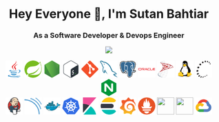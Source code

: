 <h1 align="center">Hey Everyone 👋, I'm Sutan Bahtiar</h1>

<h3 align="center">As a Software Developer & Devops Engineer</h3>

<p align="center">
  <a href="https://id.linkedin.com/in/sutan-bahtiar-97026735">
    <img src="https://img.shields.io/badge/LinkedIn-Sutan%20Bahtiar-blue?logo=linkedin&style=flat-square" />
  </a>
</p>

<p align="center">
  <img src="https://raw.githubusercontent.com/devicons/devicon/master/icons/java/java-original.svg" width="40" height="40"/>
  <img src="https://raw.githubusercontent.com/devicons/devicon/master/icons/spring/spring-original.svg" width="40" height="40"/>
  <img src="https://raw.githubusercontent.com/devicons/devicon/master/icons/nodejs/nodejs-original.svg" width="40" height="40"/>
  <img src="https://raw.githubusercontent.com/devicons/devicon/master/icons/bash/bash-original.svg" width="40" height="40"/>
  <img src="https://raw.githubusercontent.com/devicons/devicon/master/icons/git/git-original.svg" width="40" height="40"/>
  <img src="https://raw.githubusercontent.com/devicons/devicon/master/icons/mysql/mysql-original.svg" width="40" height="40"/>
  <img src="https://raw.githubusercontent.com/devicons/devicon/master/icons/postgresql/postgresql-original.svg" width="40" height="40"/>
  <img src="https://raw.githubusercontent.com/devicons/devicon/master/icons/oracle/oracle-original.svg" width="40" height="40"/>
  <img src="https://raw.githubusercontent.com/devicons/devicon/master/icons/microsoftsqlserver/microsoftsqlserver-original.svg" width="40" height="40"/>
  <img src="https://raw.githubusercontent.com/devicons/devicon/master/icons/linux/linux-original.svg" width="40" height="40"/>
  <img src="https://raw.githubusercontent.com/devicons/devicon/master/icons/ssh/ssh-original.svg" width="40" height="40"/>
  <img src="https://raw.githubusercontent.com/devicons/devicon/master/icons/nginx/nginx-original.svg" width="40" height="40"/>
  <br>
  <img src="https://raw.githubusercontent.com/devicons/devicon/master/icons/jenkins/jenkins-original.svg" width="40" height="40"/>
  <img src="https://raw.githubusercontent.com/devicons/devicon/master/icons/sonarqube/sonarqube-original.svg" width="40" height="40"/>
  <img src="https://raw.githubusercontent.com/devicons/devicon/master/icons/docker/docker-original.svg" width="40" height="40"/>
  <img src="https://raw.githubusercontent.com/devicons/devicon/master/icons/kubernetes/kubernetes-original.svg" width="40" height="40"/>
  <img src="https://raw.githubusercontent.com/devicons/devicon/master/icons/kibana/kibana-original.svg" width="40" height="40"/>
  <img src="https://raw.githubusercontent.com/devicons/devicon/master/icons/elasticsearch/elasticsearch-original.svg" width="40" height="40"/>
  <img src="https://raw.githubusercontent.com/devicons/devicon/master/icons/grafana/grafana-original.svg" width="40" height="40"/>
  <img src="https://raw.githubusercontent.com/devicons/devicon/master/icons/prometheus/prometheus-original.svg" width="40" height="40"/>
  <img src="https://grafana.com/static/img/logos/logo-loki.svg" width="40" height="40"/>
  <img src="https://grafana.com/static/assets/img/logos/grafana-tempo.svg" width="40" height="40"/>
  <img src="https://raw.githubusercontent.com/devicons/devicon/master/icons/googlecloud/googlecloud-original.svg" width="40" height="40"/>
</p>
